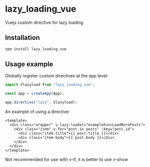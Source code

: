 # lazy_loading_vue

Vuejs custom directive for lazy loading

## Installation

```bash
npm install lazy_loading_vue
```

## Usage example

Globally register custom directives at the app level:

```js
import Vlazyload from "lazy_loading_vue";

const app = createApp(App);

app.directive("lazy", Vlazyload);
```

An example of using a directive:

```vue
<template>
  <div class="wrapper" v-lazy:loader="exampleFuncLoadMorePosts">
    <div class="item" v-for="post in posts" :key="post.id">
      <div class="item-title">{{ post.title }}</div>
      <div class="item-body">{{ post.body }}</div>
    </div>
  </div>
</template>
```

Not recommended for use with v-if, it is better to use v-show
